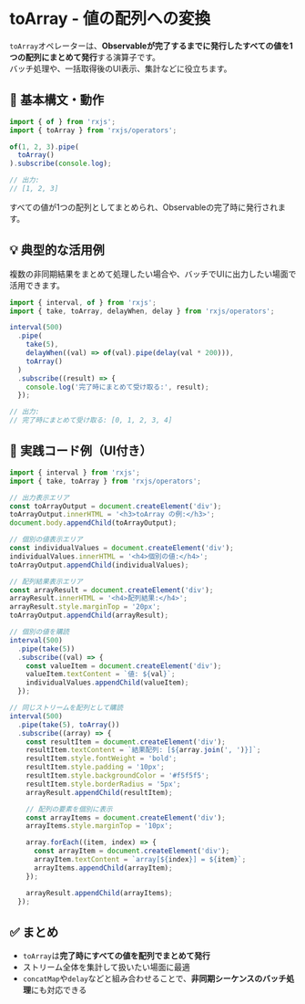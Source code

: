 # toArray - 値の配列への変換

`toArray`オペレーターは、**Observableが完了するまでに発行したすべての値を1つの配列にまとめて発行**する演算子です。  
バッチ処理や、一括取得後のUI表示、集計などに役立ちます。


## 🔰 基本構文・動作

```ts
import { of } from 'rxjs';
import { toArray } from 'rxjs/operators';

of(1, 2, 3).pipe(
  toArray()
).subscribe(console.log);

// 出力:
// [1, 2, 3]
```

すべての値が1つの配列としてまとめられ、Observableの完了時に発行されます。


## 💡 典型的な活用例

複数の非同期結果をまとめて処理したい場合や、バッチでUIに出力したい場面で活用できます。

```ts
import { interval, of } from 'rxjs';
import { take, toArray, delayWhen, delay } from 'rxjs/operators';

interval(500)
  .pipe(
    take(5),
    delayWhen((val) => of(val).pipe(delay(val * 200))),
    toArray()
  )
  .subscribe((result) => {
    console.log('完了時にまとめて受け取る:', result);
  });

// 出力:
// 完了時にまとめて受け取る: [0, 1, 2, 3, 4]
```


## 🧪 実践コード例（UI付き）

```ts
import { interval } from 'rxjs';
import { take, toArray } from 'rxjs/operators';

// 出力表示エリア
const toArrayOutput = document.createElement('div');
toArrayOutput.innerHTML = '<h3>toArray の例:</h3>';
document.body.appendChild(toArrayOutput);

// 個別の値表示エリア
const individualValues = document.createElement('div');
individualValues.innerHTML = '<h4>個別の値:</h4>';
toArrayOutput.appendChild(individualValues);

// 配列結果表示エリア
const arrayResult = document.createElement('div');
arrayResult.innerHTML = '<h4>配列結果:</h4>';
arrayResult.style.marginTop = '20px';
toArrayOutput.appendChild(arrayResult);

// 個別の値を購読
interval(500)
  .pipe(take(5))
  .subscribe((val) => {
    const valueItem = document.createElement('div');
    valueItem.textContent = `値: ${val}`;
    individualValues.appendChild(valueItem);
  });

// 同じストリームを配列として購読
interval(500)
  .pipe(take(5), toArray())
  .subscribe((array) => {
    const resultItem = document.createElement('div');
    resultItem.textContent = `結果配列: [${array.join(', ')}]`;
    resultItem.style.fontWeight = 'bold';
    resultItem.style.padding = '10px';
    resultItem.style.backgroundColor = '#f5f5f5';
    resultItem.style.borderRadius = '5px';
    arrayResult.appendChild(resultItem);

    // 配列の要素を個別に表示
    const arrayItems = document.createElement('div');
    arrayItems.style.marginTop = '10px';

    array.forEach((item, index) => {
      const arrayItem = document.createElement('div');
      arrayItem.textContent = `array[${index}] = ${item}`;
      arrayItems.appendChild(arrayItem);
    });

    arrayResult.appendChild(arrayItems);
  });
```


## ✅ まとめ

- `toArray`は**完了時にすべての値を配列でまとめて発行**
- ストリーム全体を集計して扱いたい場面に最適
- `concatMap`や`delay`などと組み合わせることで、**非同期シーケンスのバッチ処理**にも対応できる
